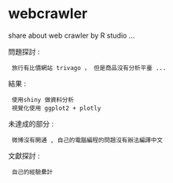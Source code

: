 # webcrawler

share about web crawler by R studio ... 

問題探討 :   

     旅行有比價網站 trivago ， 但是商品沒有分析平臺 ... 

結果 : 

     使用shiny 做資料分析
     視覺化使用 ggplot2 + plotly

未達成的部分 : 

     微博沒有開通 , 自己的電腦編程的問題沒有辦法編譯中文 

文獻探討 : 

     自己的經驗纍計
